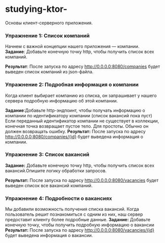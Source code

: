 # studying-ktor-
Основы клиент-серверного приложения.

### Упражнение 1: Список компаний
Начнем с важной концепции нашего приложения — компании.\
**Задание**: Добавьте конечную точку http, чтобы получить список всех компаний.

**Результат**:
После запуска по адресу http://0.0.0.0:8080/companies будет выведен список компаний из json-файла.

### Упражнение 2: Подробная информация о компании
Когда клиент выбирает компанию из списка, он запрашивает у нашего сервера подробную информацию об этой компании.

**Задание**:Добавьте http-эндпоинт, чтобы получать информацию о компании по идентификатору компании (список вакансий пока пуст)
Если переданный идентификатор компании не существует в коллекции, конечная точка возвращает пустое тело. Для простоты. Обычно он должен возвращать ошибку.
**Результат:** После запуска по адресу http://0.0.0.0:8080/companies/{id} будет выведена информация о компании.

### Упражнение 3: Список вакансий
**Задание:** Добавьте конечную точку http, чтобы получить список всех вакансий.Опишите логику обработки запросов.

**Результат:** После запуска по адресу http://0.0.0.0:8080/vacancies будет выведен список все вакансий компаний.
### Упражнение 4: Подробности о вакансиях
Мы добавили возможность получения списка вакансий. Когда пользователь решит познакомиться с одним из них, наш сервер предоставит клиенту более подробные данные.
**Задание:** Добавьте конечную точку, чтобы получить подробную информацию о вакансии
**Результат:** После запуска по адресу http://0.0.0.0:8080/vacancies/{id} будет выведена информация о вакансии.

